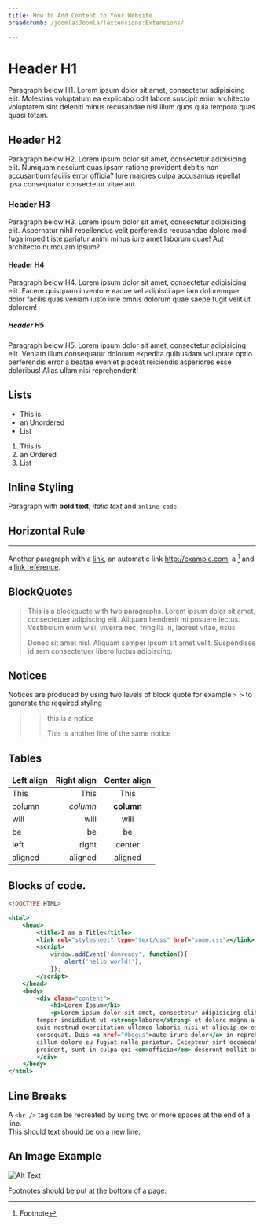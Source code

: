```yaml
---
title: How to Add Content to Your Website
breadcrumb: /joomla:Joomla/!extensions:Extensions/

---
```


Header H1
=========
Paragraph below H1. Lorem ipsum dolor sit amet, consectetur adipisicing elit. Molestias voluptatum ea explicabo odit labore suscipit enim architecto voluptatem sint deleniti minus recusandae nisi illum quos quia tempora quas quasi totam.


Header H2
---------
Paragraph below H2. Lorem ipsum dolor sit amet, consectetur adipisicing elit. Numquam nesciunt quas ipsam ratione provident debitis non accusantium facilis error officia? Iure maiores culpa accusamus repellat ipsa consequatur consectetur vitae aut.

### Header H3
Paragraph below H3. Lorem ipsum dolor sit amet, consectetur adipisicing elit. Aspernatur nihil repellendus velit perferendis recusandae dolore modi fuga impedit iste pariatur animi minus iure amet laborum quae! Aut architecto numquam ipsum?

#### Header H4
Paragraph below H4. Lorem ipsum dolor sit amet, consectetur adipisicing elit. Facere quisquam inventore eaque vel adipisci aperiam doloremque dolor facilis quas veniam iusto iure omnis dolorum quae saepe fugit velit ut dolorem!

##### Header H5
Paragraph below H5. Lorem ipsum dolor sit amet, consectetur adipisicing elit. Veniam illum consequatur dolorum expedita quibusdam voluptate optio perferendis error a beatae eveniet placeat reiciendis asperiores esse doloribus! Alias ullam nisi reprehenderit!

Lists
-----

* This is
* an Unordered
* List

1. This is
2. an Ordered
3. List

Inline Styling
--------------

Paragraph with **bold text**, _italic text_ and `inline code`.

Horizontal Rule
---------------

* * *

Another paragraph with a [link](#url-goes-here), an automatic link <http://example.com>, a [^1] and a [link reference][ref].

BlockQuotes
-----------

> This is a blockquote with two paragraphs. Lorem ipsum dolor sit amet,
> consectetuer adipiscing elit. Aliquam hendrerit mi posuere lectus.
> Vestibulum enim wisi, viverra nec, fringilla in, laoreet vitae, risus.
>
> Donec sit amet nisl. Aliquam semper ipsum sit amet velit. Suspendisse
> id sem consectetuer libero luctus adipiscing.

Notices
-------

Notices are produced by using two levels of block quote for example `> >` to generate the required styling

> > this is a notice
> >
> > This is another line of the same notice

Tables
------

| Left align | Right align | Center align |
|:-----------|------------:|:------------:|
| This       |        This |     This     |
| column     |    *column* |  **column**  |
| will       |        will |     will     |
| be         |          be |      be      |
| left       |       right |    center    |
| aligned    |     aligned |   aligned    |


Blocks of code.
---------------

~~~ .html
<!DOCTYPE HTML>

<html>
    <head>
        <title>I am a Title</title>
        <link rel="stylesheet" type="text/css" href="some.css"></link>
        <script>
            window.addEvent('domready', function(){
                alert('hello world!');
            });
        </script>
    </head>
    <body>
        <div class="content">
            <h1>Lorem Ipsum</h1>
            <p>Lorem ipsum dolor sit amet, consectetur adipisicing elit, sed do eiusmod
        tempor incididunt ut <strong>labore</strong> et dolore magna aliqua. Ut enim ad minim veniam,
        quis nostrud exercitation ullamco laboris nisi ut aliquip ex ea commodo
        consequat. Duis <a href="#bogus">aute irure dolor</a> in reprehenderit in voluptate velit esse
        cillum dolore eu fugiat nulla pariatur. Excepteur sint occaecat cupidatat non
        proident, sunt in culpa qui <em>officia</em> deserunt mollit anim id est laborum.</p>
        </div>
    </body>
</html>
~~~

Line Breaks
-----------

A `<br />` tag can be recreated by using two or more spaces at the end of a line.  
This should text should be on a new line.

An Image Example
----------------

![Alt Text](http://octodex.github.com/images/plumber.jpg "Optional Title")

Footnotes should be put at the bottom of a page:

[^1]: Footnote

[ref]: http://example.com
